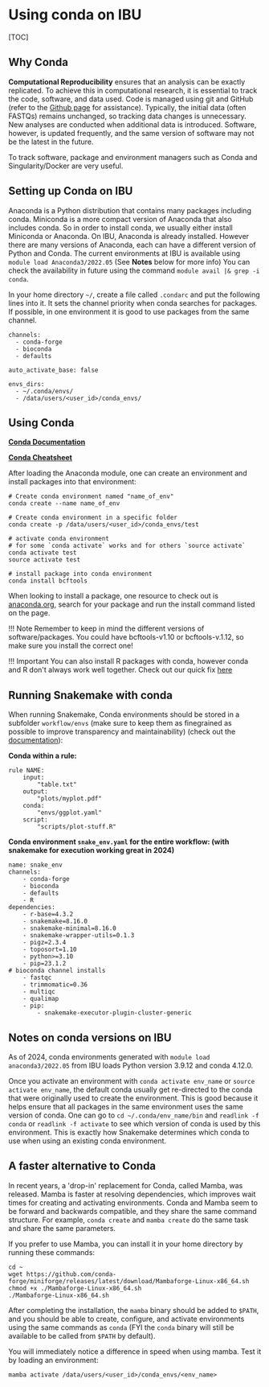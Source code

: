 # Using conda on IBU

[TOC]

## Why Conda

__Computational Reproducibility__ ensures that an analysis can be exactly replicated. To achieve this in computational research, it is essential to track the code, software, and data used. Code is managed using git and GitHub (refer to the [Github page](github.md) for assistance). Typically, the initial data (often FASTQs) remains unchanged, so tracking data changes is unnecessary. New analyses are conducted when additional data is introduced. Software, however, is updated frequently, and the same version of software may not be the latest in the future.

To track software, package and environment managers such as Conda and Singularity/Docker are very useful. 


## Setting up Conda on IBU

Anaconda is a Python distribution that contains many packages including conda. Miniconda is a more compact version of Anaconda that also includes conda. So in order to install conda, we usually either install Miniconda or Anaconda. On IBU, Anaconda is already installed. However there are many versions of Anaconda, each can have a different version of Python and Conda. The current environments at IBU is available using `module load Anaconda3/2022.05` (See **Notes** below for more info) You can check the availability in future using the command `module avail |& grep -i conda`.	

In your home directory `~/`, create a file called `.condarc` and put the following lines into it. It sets the channel priority when conda searches for packages. If possible, in one environment it is good to use packages from the same channel. 

```
channels:
  - conda-forge
  - bioconda
  - defaults
  
auto_activate_base: false

envs_dirs:
  - ~/.conda/envs/
  - /data/users/<user_id>/conda_envs/
```

## Using Conda

__[Conda Documentation](https://docs.conda.io/projects/conda/en/latest/user-guide/index.html)__

__[Conda Cheatsheet](https://docs.conda.io/projects/conda/en/4.6.0/_downloads/52a95608c49671267e40c689e0bc00ca/conda-cheatsheet.pdf)__

After loading the Anaconda module, one can create an environment and install packages into that environment:

```
# Create conda environment named "name_of_env"
conda create --name name_of_env

# Create conda environment in a specific folder
conda create -p /data/users/<user_id>/conda_envs/test

# activate conda environment
# for some `conda activate` works and for others `source activate`
conda activate test
source activate test

# install package into conda environment
conda install bcftools
```

When looking to install a package, one resource to check out is [anaconda.org](https://anaconda.org), search for your package and run the install command listed on the page.

!!! Note
	Remember to keep in mind the different versions of software/packages. You could have bcftools-v1.10 or bcftools-v.1.12, so make sure you install the correct one!

!!! Important
	You can also install R packages with conda, however conda and R don't always work well together. Check out our quick fix [here](r.md)

## Running Snakemake with conda

When running Snakemake, Conda environments should be stored in a subfolder `workflow/envs` (make sure to keep them as finegrained as possible to improve transparency and maintainability) (check out the [documentation](https://snakemake.readthedocs.io/en/stable/snakefiles/deployment.html#integrated-package-management)):


**Conda within a rule:**

```
rule NAME:
    input:
        "table.txt"
    output:
        "plots/myplot.pdf"
    conda:
        "envs/ggplot.yaml"
    script:
        "scripts/plot-stuff.R"
```


**Conda environment `snake_env.yaml` for the entire workflow: (with snakemake for execution working great in 2024)**

```
name: snake_env
channels:
    - conda-forge
    - bioconda
    - defaults
    - R
dependencies:
    - r-base=4.3.2
    - snakemake=8.16.0
    - snakemake-minimal=8.16.0
    - snakemake-wrapper-utils=0.1.3
    - pigz=2.3.4
    - toposort=1.10
    - python>=3.10
    - pip=23.1.2
# bioconda channel installs
    - fastqc
    - trimmomatic=0.36
    - multiqc
    - qualimap
    - pip:
        - snakemake-executor-plugin-cluster-generic
```

## Notes on conda versions on IBU

As of 2024, conda environments generated with `module load anaconda3/2022.05` from IBU loads Python version 3.9.12 and conda 4.12.0. 

Once you activate an environment with `conda activate env_name` or `source activate env_name`, the default conda usually get re-directed to the conda that were originally used to create the environment. This is good because it helps ensure that all packages in the same environment uses the same version of conda. One can go to `cd ~/.conda/env_name/bin` and `readlink -f conda` or `readlink -f activate` to see which version of conda is used by this environment. This is exactly how Snakemake determines which conda to use when using an existing conda environment. 

## A faster alternative to Conda

In recent years, a 'drop-in' replacement for Conda, called Mamba, was released. Mamba is faster at resolving dependencies, which improves wait times for creating and activating environments. Conda and Mamba seem to be forward and backwards compatible, and they share the same command structure. For example, `conda create` and `mamba create` do the same task and share the same parameters.

If you prefer to use Mamba, you can install it in your home directory by running these commands:

```
cd ~
wget https://github.com/conda-forge/miniforge/releases/latest/download/Mambaforge-Linux-x86_64.sh
chmod +x ./Mambaforge-Linux-x86_64.sh
./Mambaforge-Linux-x86_64.sh
```

After completing the installation, the `mamba` binary should be added to `$PATH`, and you should be able to create, configure, and activate environments using the same commands as `conda` (FYI the `conda` binary will still be available to be called from `$PATH` by default). 

You will immediately notice a difference in speed when using mamba. Test it by loading an environment:
```
mamba activate /data/users/<user_id>/conda_envs/<env_name>
```
